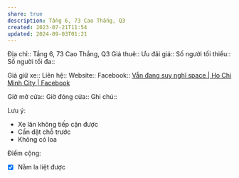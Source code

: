 ```yaml
---
share: true
description: Tầng 6, 73 Cao Thắng, Q3
created: 2023-07-21T11:54
updated: 2024-09-03T01:21
---
```

Địa chỉ:: Tầng 6, 73 Cao Thắng, Q3
Giá thuê:: 
Ưu đãi giá:: 
Số người tối thiểu:: 
Số người tối đa:: 
 
Giá giữ xe:: 
Liên hệ::
Website::
Facebook:: [Vẫn đang suy nghĩ space | Ho Chi Minh City | Facebook](https://www.facebook.com/stillthinkingspace)

Giờ mở cửa::
Giờ đóng cửa::
Ghi chú::

Lưu ý:
- Xe lăn không tiếp cận được
- Cần đặt chỗ trước
- Không có loa

Điểm cộng:
- [x] Nằm la liệt được
